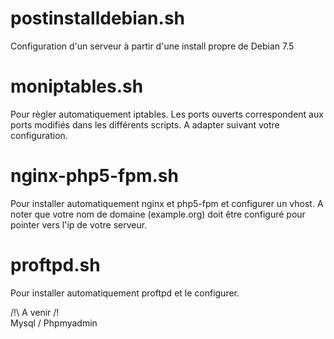postinstalldebian.sh
====================

Configuration d'un serveur à partir d'une install propre de Debian 7.5



moniptables.sh
==============

Pour règler automatiquement iptables. 
Les ports ouverts correspondent aux ports modifiés dans les différents scripts.
A adapter suivant votre configuration.


nginx-php5-fpm.sh
==============

Pour installer automatiquement nginx et php5-fpm et configurer un vhost.
A noter que votre nom de domaine (example.org) doit être configuré pour pointer vers l'ip de votre serveur.


proftpd.sh
==============

Pour installer automatiquement proftpd et le configurer.


/!\ A venir /!\
Mysql / Phpmyadmin

